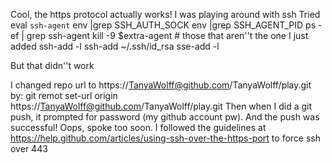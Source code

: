 Cool, the https protocol actually works!
I was playing around with ssh
Tried
eval `ssh-agent`
env |grep SSH_AUTH_SOCK
env |grep SSH_AGENT_PID 
ps -ef | grep ssh-agent
kill -9 $extra-agent # those that aren''t the one I just added
ssh-add -l
ssh-add ~/.ssh/id_rsa
sse-add -l

But that didn''t work

I changed repo url to 
https://TanyaWolff@github.com/TanyaWolff/play.git by:
git remot set-url origin https://TanyaWolff@github.com/TanyaWolff/play.git
Then when I did a git push, it prompted for password (my github account pw).
And the push was successful!
Oops, spoke too soon.
I followed the guidelines at https://help.github.com/articles/using-ssh-over-the-https-port to force ssh over 443


